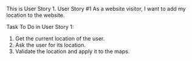This is User Story 1.
User Story #1 As a website visitor, I want to add my location to the website.

Task To Do in User Story 1:
1. Get the current location of the user.
2. Ask the user for its location.
3. Validate the location and apply it to the maps.
